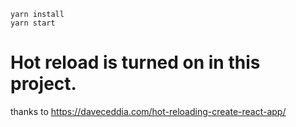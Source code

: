 ```
yarn install
yarn start
```
# Hot reload is turned on in this project.
thanks to
https://daveceddia.com/hot-reloading-create-react-app/
